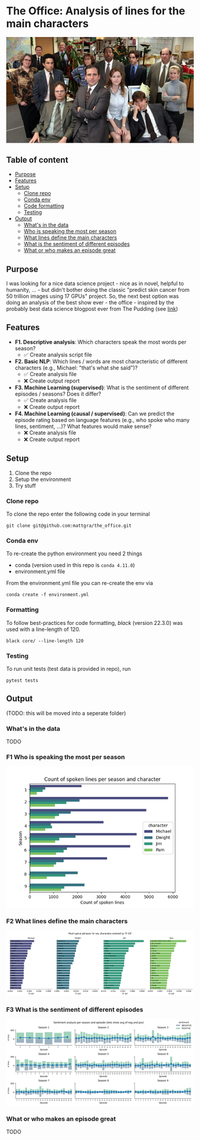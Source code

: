 # The Office: Analysis of lines for the main characters
![Alt text](docs/imgs/the-office-992x560.jpg?raw=true "The Office")

## Table of content

- [Purpose](#Purpose)
- [Features](#Features)
- [Setup](#Setup)
  - [Clone repo](#Clone-repo)
  - [Conda env](#Conda-env)
  - [Code formatting](#Formatting)
  - [Testing](#Testing)
- [Output](#Output)
  - [What's in the data](#What's-in-the-data)
  - [Who is speaking the most per season](#F1-Who-is-speaking-the-most-per-season)
  - [What lines define the main characters](#F2-What-lines-define-the-main-characters)
  - [What is the sentiment of different episodes](#F3-What-is-the-sentiment-of-different-episodes)
  - [What or who makes an episode great](#What-or-who-makes-an-episode-great)
## Purpose
I was looking for a nice data science project - nice as in novel, helpful to humanity, ... - but didn't bother doing the classic "predict skin cancer from 50 trillion images using 17 GPUs" project.
So, the next best option was doing an analysis of the best show ever - the office - inspired by the probably best data science blogpost ever from The Pudding (see [link](https://pudding.cool/2017/09/hip-hop-words/))

## Features
- __F1. Descriptive analysis__: Which characters speak the most words per season?
  - :white_check_mark: Create analysis script file
- __F2. Basic NLP__: Which lines / words are most characteristic of different characters (e.g., Michael: "that's what she said")?
  - :white_check_mark: Create analysis file
  - :x: Create output report
- __F3. Machine Learning (supervised)__: What is the sentiment of different episodes / seasons? Does it differ?
  - :white_check_mark: Create analysis file
  - :x: Create output report
- __F4. Machine Learning (causal / supervised)__: Can we predict the episode rating based on language features (e.g., who spoke who many lines, sentiment, ...)? What features would make sense?
  - :x: Create analysis file
  - :x: Create output report

## Setup

1. Clone the repo
2. Setup the environment
3. Try stuff

### Clone repo
To clone the repo enter the following code in your terminal  
```
git clone git@github.com:mattgra/the_office.git
```

### Conda env
To re-create the python environment you need 2 things  
- conda (version used in this repo is `conda 4.11.0`)
- environment.yml file 

From the environment.yml file you can re-create the env via  
```commandline
conda create -f environment.yml
```

### Formatting
To follow best-practices for code formatting, _black_ (version 22.3.0) was used with a line-length of 120.  
```commandline
black core/ --line-length 120
```

### Testing
To run unit tests (test data is provided in repo), run
```commandline
pytest tests
```

## Output
(TODO: this will be moved into a seperate folder)

### What's in the data
TODO

### F1 Who is speaking the most per season
![Alt text](docs/analysis_outputs/count_of_spoken_lines_per_season_and_character.png?raw=true "The Office")

### F2 What lines define the main characters
![Alt text](docs/analysis_outputs/tf-idf-analysis.png?raw=true "The Office")

### F3 What is the sentiment of different episodes
![Alt text](docs/analysis_outputs/sentiment-analysis.png?raw=true "The Office")

### What or who makes an episode great
TODO
